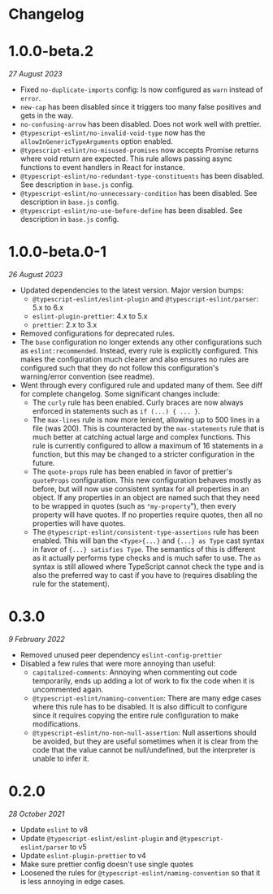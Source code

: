 # Changelog

# 1.0.0-beta.2
_27 August 2023_

* Fixed `no-duplicate-imports` config: Is now configured as `warn` instead of `error`.
* `new-cap` has been disabled since it triggers too many false positives and gets in the way.
* `no-confusing-arrow` has been disabled. Does not work well with prettier.
* `@typescript-eslint/no-invalid-void-type` now has the `allowInGenericTypeArguments` option enabled.
* `@typescript-eslint/no-misused-promises` now accepts Promise returns where void return are expected. This rule allows passing async functions to event handlers in React for instance.
* `@typescript-eslint/no-redundant-type-constituents` has been disabled. See description in `base.js` config.
* `@typescript-eslint/no-unnecessary-condition` has been disabled. See description in `base.js` config.
* `@typescript-eslint/no-use-before-define` has been disabled. See description in `base.js` config.

# 1.0.0-beta.0-1
_26 August 2023_

* Updated dependencies to the latest version. Major version bumps:
  * `@typescript-eslint/eslint-plugin` and `@typescript-eslint/parser`: 5.x to 6.x
  * `eslint-plugin-prettier`: 4.x to 5.x
  * `prettier`: 2.x to 3.x
* Removed configurations for deprecated rules.
* The `base` configuration no longer extends any other configurations such as `eslint:recommended`. Instead, every rule is explicitly configured. This makes the configuration much clearer and also ensures no rules are configured such that they do not follow this configuration's warning/error convention (see readme).
* Went through every configured rule and updated many of them. See diff for complete changelog. Some significant changes include:
  * The `curly` rule has been enabled. Curly braces are now always enforced in statements such as `if (...) { ... }`.
  * The `max-lines` rule is now more lenient, allowing up to 500 lines in a file (was 200). This is counteracted by the `max-statements` rule that is much better at catching actual large and complex functions. This rule is currently configured to allow a maximum of 16 statements in a function, but this may be changed to a stricter configuration in the future.
  * The `quote-props` rule has been enabled in favor of prettier's `quoteProps` configuration. This new configuration behaves mostly as before, but will now use consistent syntax for all properties in an object. If any properties in an object are named such that they need to be wrapped in quotes (such as `"my-property`"), then every property will have quotes. If no properties require quotes, then all no properties will have quotes.
  * The `@typescript-eslint/consistent-type-assertions` rule has been enabled. This will ban the `<Type>{...}` and `{...} as Type` cast syntax in favor of `{...} satisfies Type`. The semantics of this is different as it actually performs type checks and is much safer to use. The `as` syntax is still allowed where TypeScript cannot check the type and is also the preferred way to cast if you have to (requires disabling the rule for the statement).  

# 0.3.0
_9 February 2022_

* Removed unused peer dependency `eslint-config-prettier`
* Disabled a few rules that were more annoying than useful:
  * `capitalized-comments`: Annoying when commenting out code temporarily, ends up adding a lot of work to fix the code when it is uncommented again.
  * `@typescript-eslint/naming-convention`: There are many edge cases where this rule has to be disabled. It is also difficult to configure since it requires copying the entire rule configuration to make modifications.  
  * `@typescript-eslint/no-non-null-assertion`: Null assertions should be avoided, but they are useful sometimes when it is clear from the code that the value cannot be null/undefined, but the interpreter is unable to infer it.

# 0.2.0
_28 October 2021_

* Update `eslint` to v8
* Update `@typescript-eslint/eslint-plugin` and `@typescript-eslint/parser` to v5
* Update `eslint-plugin-prettier` to v4
* Make sure prettier config doesn't use single quotes
* Loosened the rules for `@typescript-eslint/naming-convention` so that it is less annoying in edge cases.

